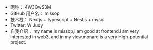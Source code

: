 - 昵称：  4W3QwS3M
- GitHub 用户名：  missop
- 技术栈：  Nextjs + typescript + Nestjs + mysql
- Twitter:   W Judy
- 自我介绍：  my name is missop,i am good at frontend.i am very interested in web3,
and in my view,monard is a very High-potential project.
